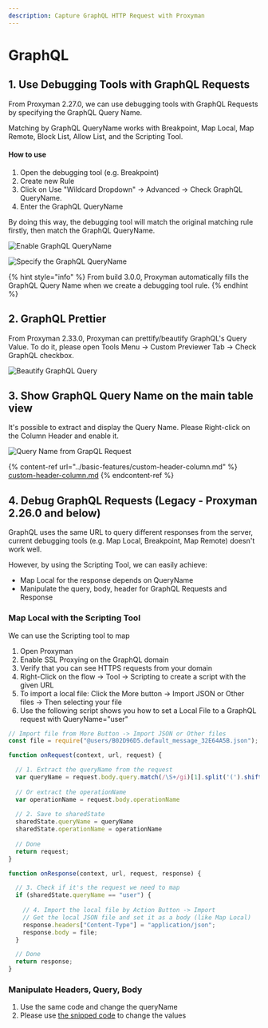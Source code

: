 ```yaml
---
description: Capture GraphQL HTTP Request with Proxyman
---
```


# GraphQL

## 1. Use Debugging Tools with GraphQL Requests&#x20;

From Proxyman 2.27.0, we can use debugging tools with GraphQL Requests by specifying the GraphQL Query Name.

Matching by GraphQL QueryName works with Breakpoint, Map Local, Map Remote, Block List, Allow List, and the Scripting Tool.

#### How to use

1. Open the debugging tool (e.g. Breakpoint)
2. Create new Rule
3. Click on Use "Wildcard Dropdown" -> Advanced -> Check GraphQL QueryName.
4. Enter the GraphQL QueryName

By doing this way, the debugging tool will match the original matching rule firstly, then match the GraphQL QueryName.

![Enable GraphQL QueryName](../.gitbook/assets/Screen\_Shot\_2021-05-26\_at\_15\_46\_13.png)

![Specify the GraphQL QueryName](../.gitbook/assets/Screen\_Shot\_2021-05-26\_at\_15\_48\_17.png)

{% hint style="info" %}
From build 3.0.0, Proxyman automatically fills the GraphQL Query Name when we create a debugging tool rule.
{% endhint %}

## 2. GraphQL Prettier

From Proxyman 2.33.0, Proxyman can prettify/beautify GraphQL's Query Value. To do it, please open Tools Menu -> Custom Previewer Tab -> Check GraphQL checkbox.

![Beautify GraphQL Query](../.gitbook/assets/Screen\_Shot\_2021-09-11\_at\_15\_58\_08.png)

## 3. Show GraphQL Query Name on the main table view

It's possible to extract and display the Query Name. Please Right-click on the Column Header and enable it.

![Query Name from GrapQL Request](../.gitbook/assets/Screen\_Shot\_2021-03-13\_at\_16\_20\_42.png)

{% content-ref url="../basic-features/custom-header-column.md" %}
[custom-header-column.md](../basic-features/custom-header-column.md)
{% endcontent-ref %}

## 4. Debug GraphQL Requests (Legacy - Proxyman 2.26.0 and below)

GraphQL uses the same URL to query different responses from the server, current debugging tools (e.g. Map Local, Breakpoint, Map Remote) doesn't work well.

However, by using the Scripting Tool, we can easily achieve:

* Map Local for the response depends on QueryName
* Manipulate the query, body, header for GraphQL Requests and Response

### Map Local with the Scripting Tool

We can use the Scripting tool to map&#x20;

1. Open Proxyman
2. Enable SSL Proxying on the GraphQL domain
3. Verify that you can see HTTPS requests from your domain
4. Right-Click on the flow -> Tool -> Scripting to create a script with the given URL
5. To import a local file: Click the More button -> Import JSON or Other files -> Then selecting your file
6. Use the following script shows you how to set a Local File to a GraphQL request with QueryName="user"

```javascript
// Import file from More Button -> Import JSON or Other files 
const file = require("@users/B02D96D5.default_message_32E64A5B.json");

function onRequest(context, url, request) {

  // 1. Extract the queryName from the request
  var queryName = request.body.query.match(/\S+/gi)[1].split('(').shift();
  
  // Or extract the operationName
  var operationName = request.body.operationName
  
  // 2. Save to sharedState
  sharedState.queryName = queryName
  sharedState.operationName = operationName
  
  // Done
  return request;
}

function onResponse(context, url, request, response) {

  // 3. Check if it's the request we need to map
  if (sharedState.queryName == "user") {
    
    // 4. Import the local file by Action Button -> Import
    // Get the local JSON file and set it as a body (like Map Local)
    response.headers["Content-Type"] = "application/json";
    response.body = file;
  }

  // Done
  return response;
}
```

### Manipulate Headers, Query, Body

1. Use the same code and change the queryName&#x20;
2. Please use [the snipped code](../scripting/snippet-code.md#2-common-on-request-and-response) to change the values
